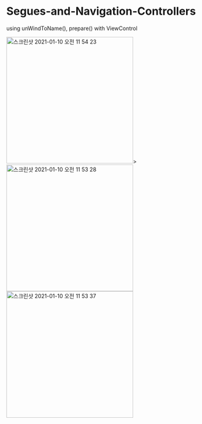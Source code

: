 # Segues-and-Navigation-Controllers
using unWindToName(), prepare() with ViewControl

<img width="330" alt="스크린샷 2021-01-10 오전 11 54 23" src="https://user-images.githubusercontent.com/48276633/104113199-951f5800-533a-11eb-899f-8e002da15691.png">><img width="330" alt="스크린샷 2021-01-10 오전 11 53 28" src="https://user-images.githubusercontent.com/48276633/104113186-74ef9900-533a-11eb-99dd-f976c4449360.png"><img width="330" alt="스크린샷 2021-01-10 오전 11 53 37" src="https://user-images.githubusercontent.com/48276633/104113187-7a4ce380-533a-11eb-9588-cc76f7fe2778.png">
